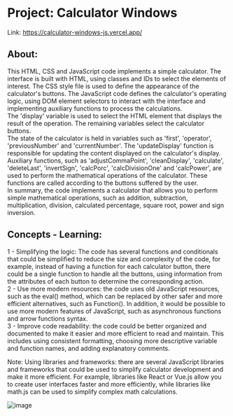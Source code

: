 # Project: Calculator Windows 

Link: https://calculator-windows-js.vercel.app/

## About:

This HTML, CSS and JavaScript code implements a simple calculator. The interface is built with HTML, using classes and IDs to select the elements of interest. The CSS style file is used to define the appearance of the calculator's buttons. The JavaScript code defines the calculator's operating logic, using DOM element selectors to interact with the interface and implementing auxiliary functions to process the calculations.
<br>
The 'display' variable is used to select the HTML element that displays the result of the operation. The remaining variables select the calculator buttons.
<br>
The state of the calculator is held in variables such as 'first', 'operator', 'previousNumber' and 'currentNumber'. The 'updateDisplay' function is responsible for updating the content displayed on the calculator's display.
<br>
Auxiliary functions, such as 'adjustCommaPoint', 'cleanDisplay', 'calculate', 'deleteLast', 'invertSign', 'calcPorc', 'calcDivisionOne' and 'calcPower', are used to perform the mathematical operations of the calculator. These functions are called according to the buttons suffered by the user.
<br>
In summary, the code implements a calculator that allows you to perform simple mathematical operations, such as addition, subtraction, multiplication, division, calculated percentage, square root, power and sign inversion.
<br>
## Concepts - Learning:

1 - Simplifying the logic:
The code has several functions and conditionals that could be simplified to reduce the size and complexity of the code, for example, instead of having a function for each calculator button, there could be a single function to handle all the buttons, using information from the attributes of each button to determine the corresponding action. <br>
2 - Use more modern resources:
the code uses old JavaScript resources, such as the eval() method, which can be replaced by other safer and more efficient alternatives, such as Function(). In addition, it would be possible to use more modern features of JavaScript, such as asynchronous functions and arrow functions syntax. <br>
3 - Improve code readability:
the code could be better organized and documented to make it easier and more efficient to read and maintain. This includes using consistent formatting, choosing more descriptive variable and function names, and adding explanatory comments.<br>

Note: Using libraries and frameworks:
there are several JavaScript libraries and frameworks that could be used to simplify calculator development and make it more efficient. For example, libraries like React or Vue.js allow you to create user interfaces faster and more efficiently, while libraries like math.js can be used to simplify complex math calculations.<br>

![image](https://user-images.githubusercontent.com/91978309/235514661-be31d7ba-e0ec-4c02-9668-eff596e42ed8.png)


